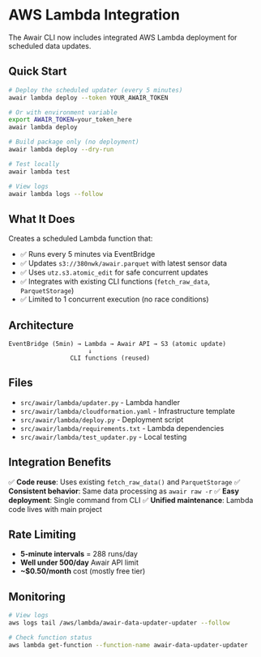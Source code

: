 # AWS Lambda Integration

The Awair CLI now includes integrated AWS Lambda deployment for scheduled data updates.

## Quick Start

```bash
# Deploy the scheduled updater (every 5 minutes)
awair lambda deploy --token YOUR_AWAIR_TOKEN

# Or with environment variable
export AWAIR_TOKEN=your_token_here
awair lambda deploy

# Build package only (no deployment)
awair lambda deploy --dry-run

# Test locally
awair lambda test

# View logs
awair lambda logs --follow
```

## What It Does

Creates a scheduled Lambda function that:
- ✅ Runs every 5 minutes via EventBridge
- ✅ Updates `s3://380nwk/awair.parquet` with latest sensor data
- ✅ Uses `utz.s3.atomic_edit` for safe concurrent updates
- ✅ Integrates with existing CLI functions (`fetch_raw_data`, `ParquetStorage`)
- ✅ Limited to 1 concurrent execution (no race conditions)

## Architecture

```
EventBridge (5min) → Lambda → Awair API → S3 (atomic update)
                      ↓
                 CLI functions (reused)
```

## Files

- `src/awair/lambda/updater.py` - Lambda handler
- `src/awair/lambda/cloudformation.yaml` - Infrastructure template  
- `src/awair/lambda/deploy.py` - Deployment script
- `src/awair/lambda/requirements.txt` - Lambda dependencies
- `src/awair/lambda/test_updater.py` - Local testing

## Integration Benefits

✅ **Code reuse**: Uses existing `fetch_raw_data()` and `ParquetStorage`
✅ **Consistent behavior**: Same data processing as `awair raw -r`
✅ **Easy deployment**: Single command from CLI
✅ **Unified maintenance**: Lambda code lives with main project

## Rate Limiting

- **5-minute intervals** = 288 runs/day  
- **Well under 500/day** Awair API limit
- **~$0.50/month** cost (mostly free tier)

## Monitoring

```bash
# View logs
aws logs tail /aws/lambda/awair-data-updater-updater --follow

# Check function status
aws lambda get-function --function-name awair-data-updater-updater
```